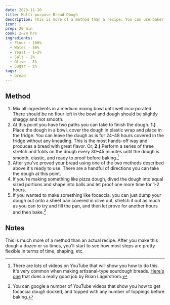 ```yaml
---
date: 2023-11-10
title: Multi-purpose Bread Dough
description: This is more of a method than a recipe. You can use baker's percentages to scale the recipe up and down as needed.
icon: 🥖
prep: 20 min
cook: 2–24 hrs
ingredients:
  - Flour - 100%
  - Water - 80%
  - Yeast - 1–2%
  - Salt - 2%
  - Olive - 1%
  - Sugar - 1%
tags:
  - bread
---
```

## Method

1. Mix all ingredients in a medium mixing bowl until well incorporated. There should be no flour left in the bowl and dough should be slightly shaggy and not smooth.
1. At this point you have two paths you can take to finish the dough. **1.)** Place the dough in a bowl, cover the dough in plastic wrap and place in the fridge. You can leave the dough as is for 24–48 hours covered in the fridge without any kneading. This is the most hands-off way and produces a bread with great flavor. Or, **2.)** Perform a series of three stretch and folds on the dough every 30–45 minutes until the dough is smooth, elastic, and ready to proof before baking.[^1]
1. After you've proved your bread using one of the two methods described above it's ready to use. There are a handful of directions you can take the dough at this point.
1. If you're making something like pizza dough, dived the dough into equal sized portions and shape into balls and let proof one more time for 1-2 hours.
1. If you wanted to make something like focaccia, you can just dump your dough out onto a sheet pan covered in olive out, stretch it out as much as you can to try and fill the pan, and then let prove for another hours and then bake.[^2]

## Notes
This is much more of a method than an actual recipe. After you make this dough a dozen or so times, you'll start to see how most steps are pretty flexible in terms of time, shaping, etc.

[^1]: There are lots of videos on YouTube that will show you how to do this. It's very common when making artisanal-type sourdough breads. [Here's one](https://youtu.be/9v60RaIPcRA?si=tkHSXWdgtWR7J2ZT&t=110) that does a really good job by Brian Lagerstrom.
[^2]: You can google a number of YouTube videos that show you how to get focaccia dough docked, and topped with any number of toppings before baking.
